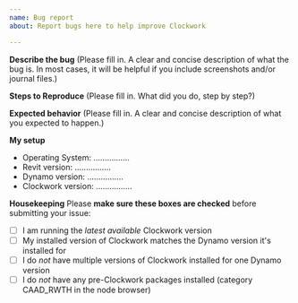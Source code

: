 ```yaml
---
name: Bug report
about: Report bugs here to help improve Clockwork

---
```


**Describe the bug**
(Please fill in. A clear and concise description of what the bug is. In most cases, it will be helpful if you include screenshots and/or journal files.)

**Steps to Reproduce**
(Please fill in. What did you do, step by step?)

**Expected behavior**
(Please fill in. A clear and concise description of what you expected to happen.)

**My setup**
- Operating System: ................
- Revit version: ................
- Dynamo version: ................
- Clockwork version: ................

**Housekeeping**
Please **make sure these boxes are checked** before submitting your issue:
- [ ] I am running the *latest available* Clockwork version
- [ ] My installed version of Clockwork matches the Dynamo version it's installed for
- [ ] I do *not* have multiple versions of Clockwork installed for one Dynamo version
- [ ] I do *not* have any pre-Clockwork packages installed (category CAAD_RWTH in the node browser)
